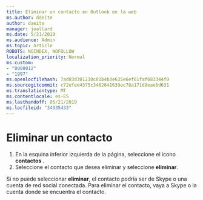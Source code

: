 ```yaml
---
title: Eliminar un contacto en Outlook en la web
ms.author: daeite
author: daeite
manager: joallard
ms.date: 5/21/2019
ms.audience: Admin
ms.topic: article
ROBOTS: NOINDEX, NOFOLLOW
localization_priority: Normal
ms.custom:
- "8000012"
- "1997"
ms.openlocfilehash: 7ad83d301230c81b4b3e635e6ef61faf683344f0
ms.sourcegitcommit: c72efee4375c3462641639ec78a171d8eae6d631
ms.translationtype: MT
ms.contentlocale: es-ES
ms.lasthandoff: 05/21/2019
ms.locfileid: "34335433"
---
```

# <a name="delete-a-contact"></a>Eliminar un contacto

1. En la esquina inferior izquierda de la página, seleccione el icono **contactos** .
2. Seleccione el contacto que desea eliminar y seleccione **eliminar**.

Si no puede seleccionar **eliminar**, el contacto podría ser de Skype o una cuenta de red social conectada. Para eliminar el contacto, vaya a Skype o la cuenta donde se encuentra el contacto.